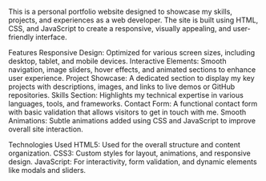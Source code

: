 This is a personal portfolio website designed to showcase my skills, projects, and experiences as a web developer. The site is built using HTML, CSS, and JavaScript to create a responsive, visually appealing, and user-friendly interface.


Features
Responsive Design: Optimized for various screen sizes, including desktop, tablet, and mobile devices.
Interactive Elements: Smooth navigation, image sliders, hover effects, and animated sections to enhance user experience.
Project Showcase: A dedicated section to display my key projects with descriptions, images, and links to live demos or GitHub repositories.
Skills Section: Highlights my technical expertise in various languages, tools, and frameworks.
Contact Form: A functional contact form with basic validation that allows visitors to get in touch with me.
Smooth Animations: Subtle animations added using CSS and JavaScript to improve overall site interaction.


Technologies Used
HTML5: Used for the overall structure and content organization.
CSS3: Custom styles for layout, animations, and responsive design.
JavaScript: For interactivity, form validation, and dynamic elements like modals and sliders.
